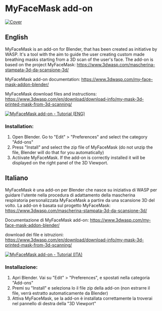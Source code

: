 # MyFaceMask add-on

[![Cover](https://www.3dwasp.com/wp-content/uploads/2020/03/My-Face-Mask-Blender-Add-on.png)](https://www.3dwasp.com/my-face-mask-addon-blender/)

## English

MyFaceMask is an add-on for Blender, that has been created as initiative by WASP. It's a tool with the aim to guide the user creating custom made breathing masks starting from a 3D scan of the user's face.
The add-on is based on the project MyFaceMask: https://www.3dwasp.com/mascherina-stampata-3d-da-scansione-3d/

MyFaceMask add-on documentation: https://www.3dwasp.com/my-face-mask-addon-blender/

MyFaceMask download files and instructions: https://www.3dwasp.com/en/download/download-info/my-mask-3d-printed-mask-from-3d-scanning/

[![MyFaceMask add-on - Tutorial (ENG)](http://img.youtube.com/vi/KDNvUnDdqVw/0.jpg)](http://www.youtube.com/watch?v=KDNvUnDdqVw "MyFaceMask add-on - Tutorial (ENG)")

### Installation:

1. Open Blender. Go to "Edit" > "Preferences" and select the category "Add-ons"
3. Press "Install" and select the zip file of MyFaceMask (do not unzip the file, Blender will do that for you automatically)
4. Actiivate MyFaceMask. If the add-on is correctly installed it will be displayed on the right panel of the 3D Viewport.

## Italiano

MyFaceMask è una add-on per Blender che nasce su iniziativa di WASP per guidare l'utente nella procedura di adattamento della mascherina respiratoria personalizzata MyFaceMask a partire da una scansione 3D del volto.
La add-on è basata sul progetto MyFaceMask: https://www.3dwasp.com/mascherina-stampata-3d-da-scansione-3d/

Documentazione di MyFaceMask add-on: https://www.3dwasp.com/my-face-mask-addon-blender/

download dei file e istruzioni: https://www.3dwasp.com/en/download/download-info/my-mask-3d-printed-mask-from-3d-scanning/

[![MyFaceMask add-on - Tutorial (ITA)](http://img.youtube.com/vi/vd0yvsDkQXU/0.jpg)](http://www.youtube.com/watch?v=vd0yvsDkQXU "MyFaceMask add-on - Tutorial (ITA)")

### Installazione:

1. Apri Blender. Vai su "Edit" > "Preferences", e spostati nella categoria "Add-ons"
3. Premi su "Install" e seleziona lo il file zip della add-on (non estrarre il file, verrà estratto automaticamente da Blender)
4. Attiva MyFaceMask, se la add-on è installata correttamente la troverai nel pannello di destra della "3D Viewport"

